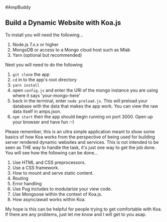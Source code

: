 #AmpBuddy
## Build a Dynamic Website with Koa.js

To install you will need the following...
1. Node.js 7.x.x or higher
2. MongoDB or access to a Mongo cloud host such as Mlab
3. Yarn (optional but recommended)

Next you will need to do the following
1. `git clone` the app
2. `cd` in to the app's root directory
3. `yarn install`
4. open `config.js` and enter the URI of the mongo instance you are using where it says 'your-mongo-here'
5. back in the terminal, enter `node preload.js`. This will preload your database with the data that makes the app work. You can view the raw data itself in amps.json.
6. `npm start` then the app should begin running on port 3000. Open up your browser and have fun :-)

Please remember, this is an ultra simple application meant to show some basics of how Koa works from the perspective of being used for building server rendered dynamic websites and services. This is not intended to be seen as THE way to handle the task, it's just one way to get the job done. You will see how the following can be done...

1. Use HTML and CSS preprocessors.
2. Use a CSS framework.
3. How to mount and serve static content.
4. Routing
5. Error handling
6. Use Pug includes to modularize your view code.
7. Use Mongoose within the context of Koa.js.
8. How async/await works within Koa.

My hope is this can be helpful for people trying to get comfortable with Koa. If there are any problems, just let me know and I will get to you asap.